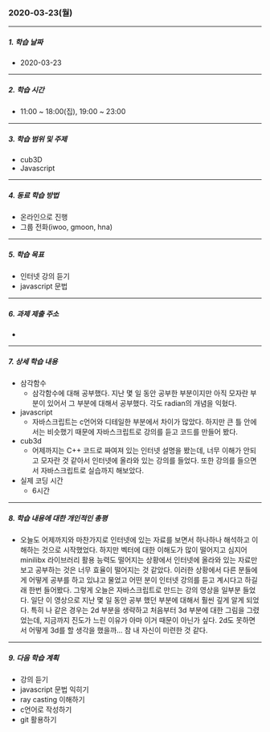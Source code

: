 ### 2020-03-23(월)

-----

##### 1. 학습 날짜

- 2020-03-23

-----

##### 2. 학습 시간

- 11:00 ~ 18:00(집), 19:00 ~ 23:00

-----

##### 3. 학습 범위 및 주제

- cub3D
- Javascript

-----

##### 4. 동료 학습 방법

- 온라인으로 진행
- 그룹 전화(iwoo, gmoon, hna)

-----

##### 5. 학습 목표

- 인터넷 강의 듣기
- javascript 문법

-----

##### 6. 과제 제출 주소

- 

-----

##### 7. 상세 학습 내용

- 삼각함수
  - 삼각함수에 대해 공부했다. 지난 몇 일 동안 공부한 부분이지만 아직 모자란 부분이 있어서 그 부분에 대해서 공부했다. 각도 radian의 개념을 익혔다.
- javascript
  - 자바스크립트는 c언어와 디테일한 부분에서 차이가 많았다. 하지만 큰 틀 안에서는 비슷했기 때문에 자바스크립트로 강의를 듣고 코드를 만들어 봤다.
- cub3d
  - 어제까지는 C++ 코드로 짜여져 있는 인터넷 설명을 봤는데, 너무 이해가 안되고 모자란 것 같아서 인터넷에 올라와 있는 강의를 들었다. 또한 강의를 들으면서 자바스크립트로 실습까지 해보았다. 
- 실제 코딩 시간
  - 6시간

-----

##### 8. 학습 내용에 대한 개인적인 총평

- 오늘도 어제까지와 마찬가지로 인터넷에 있는 자료를 보면서 하나하나 해석하고 이해하는 것으로 시작했었다. 하지만 벡터에 대한 이해도가 많이 떨어지고 심지어 minilibx 라이브러리 활용 능력도 떨어지는 상황에서 인터넷에 올라와 있는 자료만 보고 공부하는 것은 너무 효율이 떨어지는 것 같았다. 이러한 상황에서 다른 분들에게 어떻게 공부를 하고 있냐고 물었고 어떤 분이 인터넷 강의를 듣고 계시다고 하길래 한번 들어봤다. 그렇게 오늘은 자바스크립트로 만드는 강의 영상을 일부분 들었다. 일단 이 영상으로 지난 몇 일 동안 공부 했던 부분에 대해서 훨씬 깊게 알게 되었다. 특히 나 같은 경우는 2d 부분을 생략하고 처음부터 3d 부분에 대한 그림을 그렸었는데, 지금까지 진도가 느린 이유가 아마 이거 때문이 아닌가 싶다. 2d도 못하면서 어떻게 3d를 할 생각을 했을까... 참 내 자신이 미련한 것 같다.

-----

##### 9. 다음 학습 계획

- 강의 듣기
- javascript 문법 익히기
- ray casting 이해하기
- c언어로 작성하기
- git 활용하기